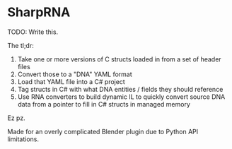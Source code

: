 # SharpRNA

TODO: Write this.

The tl;dr:

1. Take one or more versions of C structs loaded in from a set of header files
2. Convert those to a "DNA" YAML format
3. Load that YAML file into a C# project
4. Tag structs in C# with what DNA entities / fields they should reference
5. Use RNA converters to build dynamic IL to quickly convert source DNA data from a pointer to fill in C# structs in managed memory

Ez pz.

Made for an overly complicated Blender plugin due to Python API limitations.

